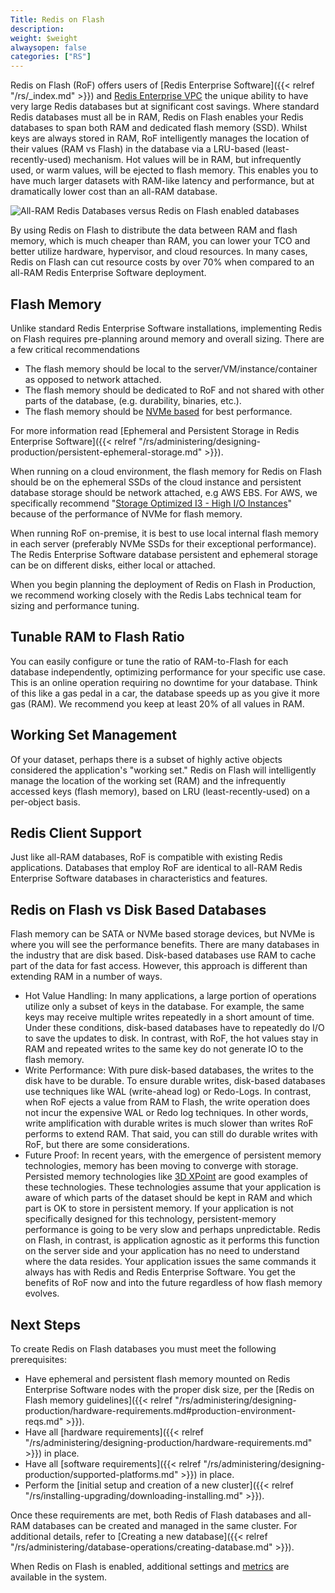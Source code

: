 ```yaml
---
Title: Redis on Flash
description: 
weight: $weight
alwaysopen: false
categories: ["RS"]
---
```

Redis on Flash (RoF) offers users of [Redis Enterprise
Software]({{< relref "/rs/_index.md" >}}) and [Redis
Enterprise VPC](https://redislabs.com/products/redis-cloud-private/) the unique ability to
have very large Redis databases but at significant cost savings. Where
standard Redis databases must all be in RAM, Redis on Flash enables your
Redis databases to span both RAM and dedicated flash memory
(SSD). Whilst keys are always stored in RAM, RoF intelligently manages
the location of their values (RAM vs Flash) in the database via a
LRU-based (least-recently-used) mechanism. Hot values will be in RAM,
but infrequently used, or warm values, will be ejected to flash memory.
This enables you to have much larger datasets with RAM-like latency and
performance, but at dramatically lower cost than an all-RAM database.

![All-RAM Redis Databases versus Redis on Flash enabled
databases](/images/rs/redis_flash_px.png?width=600&height=328)

By using Redis on Flash to distribute the data between RAM and flash
memory, which is much cheaper than RAM, you can lower your TCO and
better utilize hardware, hypervisor, and cloud resources. In many cases,
Redis on Flash can cut resource costs by over 70% when compared to an
all-RAM Redis Enterprise Software deployment.

## Flash Memory

Unlike standard Redis Enterprise Software installations, implementing
Redis on Flash requires pre-planning around memory and overall sizing.
There are a few critical recommendations

- The flash memory should be local to the server/VM/instance/container
    as opposed to network attached.
- The flash memory should be dedicated to RoF and not shared with other
    parts of the database, (e.g. durability, binaries, etc.).
- The flash memory should be [NVMe
    based](https://en.wikipedia.org/wiki/NVM_Express) for best
    performance.

For more information read [Ephemeral and Persistent Storage in Redis
Enterprise
Software]({{< relref "/rs/administering/designing-production/persistent-ephemeral-storage.md" >}}).

When running on a cloud environment, the flash memory for Redis on Flash
should be on the ephemeral SSDs of the cloud instance and persistent
database storage should be network attached, e.g AWS EBS. For AWS, we
specifically recommend "[Storage Optimized I3 - High I/O
Instances](https://aws.amazon.com/ec2/instance-types/#storage-optimized)"
because of the performance of NVMe for flash memory.

When running RoF on-premise, it is best to use local internal flash
memory in each server (preferably NVMe SSDs for their exceptional
performance). The Redis Enterprise Software database persistent and
ephemeral storage can be on different disks, either local or attached.

When you begin planning the deployment of Redis on Flash in Production,
we recommend working closely with the Redis Labs technical team for
sizing and performance tuning.

## Tunable RAM to Flash Ratio

You can easily configure or tune the ratio of RAM-to-Flash for each
database independently, optimizing performance for your specific use
case. This is an online operation requiring no downtime for your
database. Think of this like a gas pedal in a car, the database speeds
up as you give it more gas (RAM). We recommend you keep at least 20% of
all values in RAM.

## Working Set Management

Of your dataset, perhaps there is a subset of highly active objects
considered the application's "working set." Redis on Flash will
intelligently manage the location of the working set (RAM) and the
infrequently accessed keys (flash memory), based on LRU
(least-recently-used) on a per-object basis.

## Redis Client Support

Just like all-RAM databases, RoF is compatible with existing Redis
applications. Databases that employ RoF are identical to all-RAM Redis
Enterprise Software databases in characteristics and features.

## Redis on Flash vs Disk Based Databases

Flash memory can be SATA or NVMe based storage devices, but NVMe is
where you will see the performance benefits. There are many databases in
the industry that are disk based. Disk-based databases use RAM to cache
part of the data for fast access. However, this approach is different
than extending RAM in a number of ways.

- Hot Value Handling: In many applications, a large portion of
    operations utilize only a subset of keys in the database. For
    example, the same keys may receive multiple writes repeatedly in a
    short amount of time. Under these conditions, disk-based databases
    have to repeatedly do I/O to save the updates to disk. In contrast,
    with RoF, the hot values stay in RAM and repeated writes to the same
    key do not generate IO to the flash memory.
- Write Performance: With pure disk-based databases, the writes to the
    disk have to be durable. To ensure durable writes, disk-based
    databases use techniques like WAL (write-ahead log) or Redo-Logs. In
    contrast, when RoF ejects a value from RAM to Flash, the write
    operation does not incur the expensive WAL or Redo log techniques.
    In other words, write amplification with durable writes is much
    slower than writes RoF performs to extend RAM. That said, you can
    still do durable writes with RoF, but there are some considerations.
- Future Proof: In recent years, with the emergence of persistent
    memory technologies, memory has been moving to converge with
    storage. Persisted memory technologies like [3D
    XPoint](https://en.wikipedia.org/wiki/3D_XPoint) are good examples
    of these technologies. These technologies assume that your
    application is aware of which parts of the dataset should be kept in
    RAM and which part is OK to store in persistent memory. If your
    application is not specifically designed for this technology,
    persistent-memory performance is going to be very slow and perhaps
    unpredictable. Redis on Flash, in contrast, is application
    agnostic as it performs this function on the server side and your
    application has no need to understand where the data resides. Your
    application issues the same commands it always has with Redis and
    Redis Enterprise Software. You get the benefits of RoF now and into
    the future regardless of how flash memory evolves.

## Next Steps

To create Redis on Flash databases you must meet the following
prerequisites:

- Have ephemeral and persistent flash memory mounted on Redis
    Enterprise Software nodes with the proper disk size, per the [Redis
    on Flash memory
    guidelines]({{< relref "/rs/administering/designing-production/hardware-requirements.md#production-environment-reqs.md" >}}).
- Have all [hardware
    requirements]({{< relref "/rs/administering/designing-production/hardware-requirements.md" >}})
    in place.
- Have all [software
    requirements]({{< relref "/rs/administering/designing-production/supported-platforms.md" >}})
    in place.
- Perform the [initial setup and creation of a new
    cluster]({{< relref "/rs/installing-upgrading/downloading-installing.md" >}}).

Once these requirements are met, both Redis of Flash databases and
all-RAM databases can be created and managed in the same cluster. For
additional details, refer to [Creating a new
database]({{< relref "/rs/administering/database-operations/creating-database.md" >}}).

When Redis on Flash is enabled, additional settings and
[metrics](/rs/administering/monitoring-metrics/definitions.md#redis-flash-metrics)
are available in the system.
